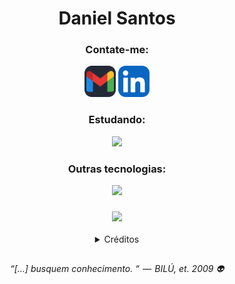 <h1 align="center">Daniel Santos</h1>

<h3 align="center">Contate-me:</h3>

<div align="center">
  <a href="mailto:dan.danielfs@gmail.com"
    ><img
      src="https://github.com/tandpfun/skill-icons/raw/main/icons/Gmail-Dark.svg"
      alt="Gmail"
      width="50"
      height="50"
  /></a>
  <a href="https://www.linkedin.com/in/daniel-fsantos/">
    <img
      src="https://github.com/tandpfun/skill-icons/raw/main/icons/LinkedIn.svg"
      alt="Linkedin"
      width="50"
      height="50"
    />
  </a>

  <div align="center">
    <h3>Estudando:</h3>
    <img src="https://skillicons.dev/icons?i=javascript,react,typescript" />
  </div>

  <div align="center">
    <h3>Outras tecnologias:</h3>
    <img src="https://skillicons.dev/icons?i=figma,html,css,git,github" />
  </div>

  <h3></h3>

  <div align="center">
    <img
      height="160em"
      src="https://github-readme-stats.vercel.app/api/top-langs/?username=danielsantos404&layout=compact&theme=gotham"
    />
  </div>

  <br />

  <details align="center">
    <summary>Créditos</summary>
    <a href="https://github.com/tandpfun/skill-icons">Skill Icons</a>
    <br />
    <a href="https://github.com/anuraghazra/github-readme-stats">GitHub Readme Stats</a>
  </details>

  ##

  <p align="center">
    <em>“[…] busquem conhecimento. “  —  BILÚ, et. 2009 👽</em>
  </p>
</div>

